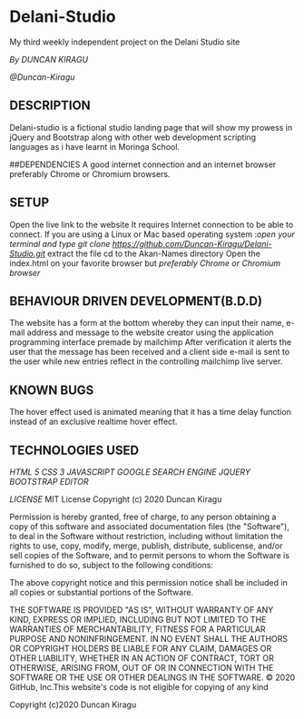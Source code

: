 # Delani-Studio
My third weekly independent project on the Delani Studio site

*By DUNCAN KIRAGU*

*@Duncan-Kiragu*


## DESCRIPTION
Delani-studio is a fictional studio landing page that will show my prowess in jQuery and Bootstrap along with other web development scripting languages
as i have learnt in Moringa School.

##DEPENDENCIES
A good internet connection and an internet browser preferably Chrome or Chromium browsers.

## SETUP
Open the live link to the website 
It requires Internet connection to be able to connect.
If you are using a Linux or Mac based operating system :*open your terminal and type git clone https://github.com/Duncan-Kiragu/Delani-Studio.git*
extract the file
cd to the Akan-Names directory
Open the index.html on your favorite browser but *preferably Chrome or Chromium browser*

## BEHAVIOUR DRIVEN DEVELOPMENT(B.D.D)
The website has a form at the bottom whereby they can input their name, e-mail address and message to the website creator using the
application programming interface premade by mailchimp
After verification it alerts the user that the message has been received and a client side e-mail is sent to the user while new entries reflect in the controlling mailchimp live server.


## KNOWN BUGS
The hover effect used is animated meaning that it has a time delay function instead of an exclusive realtime hover effect.


## TECHNOLOGIES USED
*HTML 5*
*CSS 3*
*JAVASCRIPT*
*GOOGLE SEARCH ENGINE*
*JQUERY*
*BOOTSTRAP*
*EDITOR*

*LICENSE*
MIT License
Copyright (c) 2020 Duncan Kiragu

Permission is hereby granted, free of charge, to any person obtaining a copy of this software and associated documentation files (the "Software"), to deal in the Software without restriction, including without limitation the rights to use, copy, modify, merge, publish, distribute, sublicense, and/or sell copies of the Software, and to permit persons to whom the Software is furnished to do so, subject to the following conditions:

The above copyright notice and this permission notice shall be included in all copies or substantial portions of the Software.

THE SOFTWARE IS PROVIDED "AS IS", WITHOUT WARRANTY OF ANY KIND, EXPRESS OR IMPLIED, INCLUDING BUT NOT LIMITED TO THE WARRANTIES OF MERCHANTABILITY, FITNESS FOR A PARTICULAR PURPOSE AND NONINFRINGEMENT. IN NO EVENT SHALL THE AUTHORS OR COPYRIGHT HOLDERS BE LIABLE FOR ANY CLAIM, DAMAGES OR OTHER LIABILITY, WHETHER IN AN ACTION OF CONTRACT, TORT OR OTHERWISE, ARISING FROM, OUT OF OR IN CONNECTION WITH THE SOFTWARE OR THE USE OR OTHER DEALINGS IN THE SOFTWARE. © 2020 GitHub, Inc.This website's code is not eligible for copying of any kind

Copyright (c)2020 Duncan Kiragu
